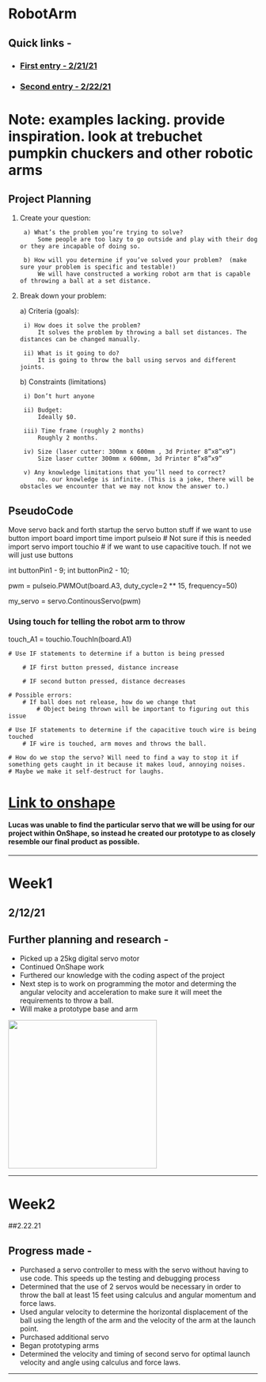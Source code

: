 # RobotArm
## Quick links - 

* ### [First entry - 2/21/21](#Week1)
* ### [Second entry - 2/22/21](#Week2)

# Note: examples lacking. provide inspiration. look at trebuchet pumpkin chuckers and other robotic arms

## Project Planning
1) Create your question:

        a) What’s the problem you’re trying to solve?
            Some people are too lazy to go outside and play with their dog or they are incapable of doing so. 
            
        b) How will you determine if you’ve solved your problem?  (make sure your problem is specific and testable!)
            We will have constructed a working robot arm that is capable of throwing a ball at a set distance. 
            
2) Break down your problem:

    a) Criteria (goals):
    
        i) How does it solve the problem?
            It solves the problem by throwing a ball set distances. The distances can be changed manually.
            
        ii) What is it going to do?
            It is going to throw the ball using servos and different joints.

    b) Constraints (limitations)
    
        i) Don’t hurt anyone
        
        ii) Budget:
            Ideally $0. 
            
        iii) Time frame (roughly 2 months)
            Roughly 2 months.
            
        iv) Size (laser cutter: 300mm x 600mm , 3d Printer 8”x8”x9”)
            Size laser cutter 300mm x 600mm, 3d Printer 8”x8”x9”
            
        v) Any knowledge limitations that you’ll need to correct?
            no. our knowledge is infinite. (This is a joke, there will be obstacles we encounter that we may not know the answer to.)


## PseudoCode

Move servo back and forth
startup the servo
button stuff if we want to use button
import board
import time
import pulseio # Not sure if this is needed
import servo
import touchio # if we want to use capacitive touch. If not we will just use buttons

int buttonPin1 - 9;
int buttonPin2 - 10;

pwm = pulseio.PWMOut(board.A3, duty_cycle=2 ** 15, frequency=50)

my_servo = servo.ContinousServo(pwm)

### Using touch for telling the robot arm to throw
touch_A1 = touchio.TouchIn(board.A1)


    # Use IF statements to determine if a button is being pressed
        
        # IF first button pressed, distance increase
        
        # IF second button pressed, distance decreases
    
    # Possible errors:
        # If ball does not release, how do we change that
            # Object being thrown will be important to figuring out this issue
            
    # Use IF statements to determine if the capacitive touch wire is being touched
        # IF wire is touched, arm moves and throws the ball.
        
    # How do we stop the servo? Will need to find a way to stop it if something gets caught in it because it makes loud, annoying noises.
    # Maybe we make it self-destruct for laughs.
    
# [Link to onshape](https://cvilleschools.onshape.com/documents/bfcc8641be00469b99913a23/w/555fef59cc0d17192df0b7e0/e/882c596853e85d5789769ae8)
#### Lucas was unable to find the particular servo that we will be using for our project within OnShape, so instead he created our prototype to as closely resemble our final product as possible. 

---

# Week1
## 2/12/21
## Further planning and research -

* Picked up a 25kg digital servo motor       
* Continued OnShape work
* Furthered our knowledge with the coding aspect of the project
* Next step is to work on programming the motor and determing the angular velocity and acceleration to make sure it will meet the requirements to throw a ball.
* Will make a prototype base and arm
        
       
<img src="image_55415491.JPG" width="300px" /> 

---

# Week2
##2.22.21
## Progress made - 

* Purchased a servo controller to mess with the servo without having to use code. This speeds up the testing and debugging process
* Determined that the use of 2 servos would be necessary in order to throw the ball at least 15 feet using calculus and angular momentum and force laws.
* Used angular velocity to determine the horizontal displacement of the ball using the length of the arm and the velocity of the arm at the launch point.
* Purchased additional servo
* Began prototyping arms
* Determined the velocity and timing of second servo for optimal launch velocity and angle using calculus and force laws.


---


